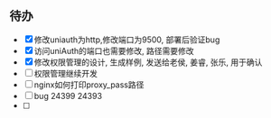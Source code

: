## 待办
- [x] 修改uniauth为http,修改端口为9500, 部署后验证bug
- [x] 访问uniAuth的端口也需要修改, 路径需要修改
- [x] 修改权限管理的设计, 生成样例, 发送给老侯, 姜睿, 张乐, 用于确认
- [ ] 权限管理继续开发
- [ ] nginx如何打印proxy_pass路径
- [ ] bug 24399 24393
- [ ] 


